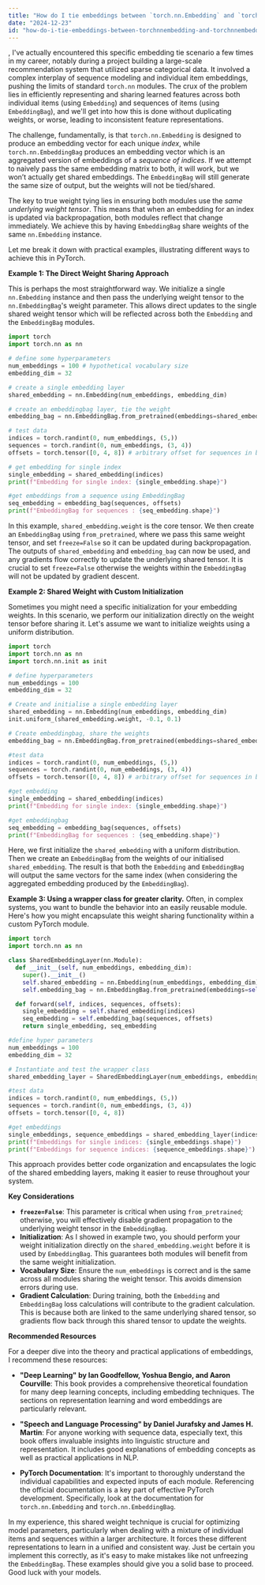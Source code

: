 ```yaml
---
title: "How do I tie embeddings between `torch.nn.Embedding` and `torch.nn.EmbeddingBag`?"
date: "2024-12-23"
id: "how-do-i-tie-embeddings-between-torchnnembedding-and-torchnnembeddingbag"
---
```


,  I've actually encountered this specific embedding tie scenario a few times in my career, notably during a project building a large-scale recommendation system that utilized sparse categorical data. It involved a complex interplay of sequence modeling and individual item embeddings, pushing the limits of standard `torch.nn` modules. The crux of the problem lies in efficiently representing and sharing learned features across both individual items (using `Embedding`) and sequences of items (using `EmbeddingBag`), and we'll get into how this is done without duplicating weights, or worse, leading to inconsistent feature representations.

The challenge, fundamentally, is that `torch.nn.Embedding` is designed to produce an embedding vector for each unique *index*, while `torch.nn.EmbeddingBag` produces an embedding vector which is an aggregated version of embeddings of a *sequence of indices*. If we attempt to naively pass the same embedding matrix to both, it will work, but we won’t actually get shared embeddings. The `EmbeddingBag` will still generate the same size of output, but the weights will not be tied/shared.

The key to true weight tying lies in ensuring both modules use the *same underlying weight tensor*. This means that when an embedding for an index is updated via backpropagation, both modules reflect that change immediately. We achieve this by having `EmbeddingBag` share weights of the same `nn.Embedding` instance.

Let me break it down with practical examples, illustrating different ways to achieve this in PyTorch.

**Example 1: The Direct Weight Sharing Approach**

This is perhaps the most straightforward way. We initialize a single `nn.Embedding` instance and then pass the underlying weight tensor to the `nn.EmbeddingBag`'s weight parameter. This allows direct updates to the single shared weight tensor which will be reflected across both the `Embedding` and the `EmbeddingBag` modules.

```python
import torch
import torch.nn as nn

# define some hyperparameters
num_embeddings = 100 # hypothetical vocabulary size
embedding_dim = 32

# create a single embedding layer
shared_embedding = nn.Embedding(num_embeddings, embedding_dim)

# create an embeddingbag layer, tie the weight
embedding_bag = nn.EmbeddingBag.from_pretrained(embeddings=shared_embedding.weight, freeze=False)

# test data
indices = torch.randint(0, num_embeddings, (5,))
sequences = torch.randint(0, num_embeddings, (3, 4))
offsets = torch.tensor([0, 4, 8]) # arbitrary offset for sequences in batch

# get embedding for single index
single_embedding = shared_embedding(indices)
print(f"Embedding for single index: {single_embedding.shape}")

#get embeddings from a sequence using EmbeddingBag
seq_embedding = embedding_bag(sequences, offsets)
print(f"EmbeddingBag for sequences : {seq_embedding.shape}")
```
In this example, `shared_embedding.weight` is the core tensor. We then create an `EmbeddingBag` using `from_pretrained`, where we pass this same weight tensor, and set `freeze=False` so it can be updated during backpropagation. The outputs of `shared_embedding` and `embedding_bag` can now be used, and any gradients flow correctly to update the underlying shared tensor. It is crucial to set `freeze=False` otherwise the weights within the `EmbeddingBag` will not be updated by gradient descent.

**Example 2: Shared Weight with Custom Initialization**

Sometimes you might need a specific initialization for your embedding weights. In this scenario, we perform our initialization directly on the weight tensor before sharing it. Let's assume we want to initialize weights using a uniform distribution.

```python
import torch
import torch.nn as nn
import torch.nn.init as init

# define hyperparameters
num_embeddings = 100
embedding_dim = 32

# Create and initialise a single embedding layer
shared_embedding = nn.Embedding(num_embeddings, embedding_dim)
init.uniform_(shared_embedding.weight, -0.1, 0.1)

# Create embeddingbag, share the weights
embedding_bag = nn.EmbeddingBag.from_pretrained(embeddings=shared_embedding.weight, freeze=False)

#test data
indices = torch.randint(0, num_embeddings, (5,))
sequences = torch.randint(0, num_embeddings, (3, 4))
offsets = torch.tensor([0, 4, 8]) # arbitrary offset for sequences in batch

#get embedding
single_embedding = shared_embedding(indices)
print(f"Embedding for single index: {single_embedding.shape}")

#get embeddingbag
seq_embedding = embedding_bag(sequences, offsets)
print(f"EmbeddingBag for sequences : {seq_embedding.shape}")

```

Here, we first initialize the `shared_embedding` with a uniform distribution. Then we create an `EmbeddingBag` from the weights of our initialised `shared_embedding`. The result is that both the `Embedding` and `EmbeddingBag` will output the same vectors for the same index (when considering the aggregated embedding produced by the `EmbeddingBag`).

**Example 3: Using a wrapper class for greater clarity.**
Often, in complex systems, you want to bundle the behavior into an easily reusable module. Here's how you might encapsulate this weight sharing functionality within a custom PyTorch module.

```python
import torch
import torch.nn as nn

class SharedEmbeddingLayer(nn.Module):
  def __init__(self, num_embeddings, embedding_dim):
    super().__init__()
    self.shared_embedding = nn.Embedding(num_embeddings, embedding_dim)
    self.embedding_bag = nn.EmbeddingBag.from_pretrained(embeddings=self.shared_embedding.weight, freeze=False)

  def forward(self, indices, sequences, offsets):
    single_embedding = self.shared_embedding(indices)
    seq_embedding = self.embedding_bag(sequences, offsets)
    return single_embedding, seq_embedding

#define hyper parameters
num_embeddings = 100
embedding_dim = 32

# Instantiate and test the wrapper class
shared_embedding_layer = SharedEmbeddingLayer(num_embeddings, embedding_dim)

#test data
indices = torch.randint(0, num_embeddings, (5,))
sequences = torch.randint(0, num_embeddings, (3, 4))
offsets = torch.tensor([0, 4, 8])

#get embeddings
single_embeddings, sequence_embeddings = shared_embedding_layer(indices, sequences, offsets)
print(f"Embeddings for single indices: {single_embeddings.shape}")
print(f"Embeddings for sequence indices: {sequence_embeddings.shape}")
```

This approach provides better code organization and encapsulates the logic of the shared embedding layers, making it easier to reuse throughout your system.

**Key Considerations**

*   **`freeze=False`**: This parameter is critical when using `from_pretrained`; otherwise, you will effectively disable gradient propagation to the underlying weight tensor in the `EmbeddingBag`.
*   **Initialization**: As I showed in example two, you should perform your weight initialization directly on the `shared_embedding.weight` before it is used by `EmbeddingBag`. This guarantees both modules will benefit from the same weight initialization.
*   **Vocabulary Size**: Ensure the `num_embeddings` is correct and is the same across all modules sharing the weight tensor. This avoids dimension errors during use.
*  **Gradient Calculation**: During training, both the `Embedding` and `EmbeddingBag` loss calculations will contribute to the gradient calculation. This is because both are linked to the same underlying shared tensor, so gradients flow back through this shared tensor to update the weights.

**Recommended Resources**

For a deeper dive into the theory and practical applications of embeddings, I recommend these resources:

*   **"Deep Learning" by Ian Goodfellow, Yoshua Bengio, and Aaron Courville**: This book provides a comprehensive theoretical foundation for many deep learning concepts, including embedding techniques. The sections on representation learning and word embeddings are particularly relevant.

*   **"Speech and Language Processing" by Daniel Jurafsky and James H. Martin**: For anyone working with sequence data, especially text, this book offers invaluable insights into linguistic structure and representation. It includes good explanations of embedding concepts as well as practical applications in NLP.

*   **PyTorch Documentation**: It's important to thoroughly understand the individual capabilities and expected inputs of each module. Referencing the official documentation is a key part of effective PyTorch development. Specifically, look at the documentation for `torch.nn.Embedding` and `torch.nn.EmbeddingBag`.

In my experience, this shared weight technique is crucial for optimizing model parameters, particularly when dealing with a mixture of individual items and sequences within a larger architecture. It forces these different representations to learn in a unified and consistent way. Just be certain you implement this correctly, as it's easy to make mistakes like not unfreezing the `EmbeddingBag`. These examples should give you a solid base to proceed. Good luck with your models.
